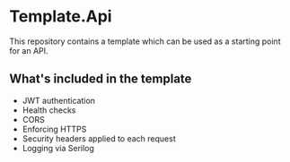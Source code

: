# Template.Api

This repository contains a template which can be used as a starting point for an API.

## What's included in the template

- JWT authentication
- Health checks
- CORS
- Enforcing HTTPS
- Security headers applied to each request
- Logging via Serilog
